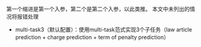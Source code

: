 第一个缩进是第一个入参，第二个是第二个入参，以此类推。
本文中未列出的情况将报错处理
- multi-task3（默认配置）：使用multi-task范式实现3个子任务（law article prediction + charge prediction + term of penalty prediction）